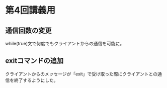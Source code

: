 # 第4回講義用

## 通信回数の変更
while(true)文で何度でもクライアントからの通信を可能に。

## exitコマンドの追加
クライアントからのメッセージが「exit」で受け取った際にクライアントとの通信を終了するようにした。